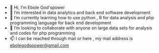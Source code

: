 - 👋 Hi, I’m Ebole God'spower
- 👀 I’m interested in data analytics and back end software development
- 🌱 I’m currently learning how to use python , R for data analysis and php programming language for back end development
- 💞️ I’m looking to collaborate  with anyone on large data sets for analysis and codes for php programming
- 📫 I can be reached through mail or here , my mail address is ebolegodspower@gmail.com

<!---
officialgp/officialgp is a ✨ special ✨ repository because its `README.md` (this file) appears on your GitHub profile.
You can click the Preview link to take a look at your changes.
--->
